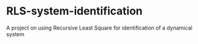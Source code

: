 # RLS-system-identification
A project on using Recursive Least Square for identification of a dynamical system

